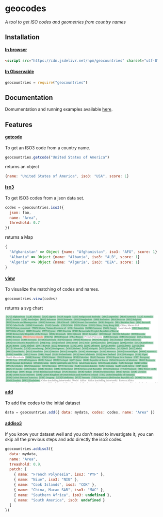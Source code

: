# geocodes

*A tool to get ISO codes and geometries from country names*

## Installation

#### <ins>In browser</ins>

```html
<script src="https://cdn.jsdelivr.net/npm/geocountries" charset="utf-8"></script>
```

#### <ins>In Observable</ins>

~~~js
geocountries = require("geocountries")
~~~

## Documentation

Domumentation and running examples available [here](https://observablehq.com/@neocartocnrs/geocountries).

## Features

#### <ins>getcode</ins>

To get an ISO3 code from a country name.

~~~js
geocountries.getcode("United States of America")
~~~

returns an object

~~~js
{name: "United States of America", iso3: "USA", score: 1}
~~~

#### <ins>iso3</ins>

To get ISO3 codes from a json data set.

~~~js
codes = geocountries.iso3({
  json: fao,
  name: "Area",
  threshold: 0.7
})
~~~

returns a Map

~~~js
{
  "Afghanistan" => Object {name: "Afghanistan", iso3: "AFG", score: 1}
  "Albania" => Object {name: "Albania", iso3: "ALB", score: 1}
  "Algeria" => Object {name: "Algeria", iso3: "DZA", score: 1}
}
~~~

#### <ins>view</ins>

To visualize the matching of codes and names.

~~~js
geocountries.view(codes)
~~~

returns a svg chart

![](./img/geocountries.png)

#### <ins>add</ins>

To add the codes to the initial dataset

~~~js
data = geocountries.add({ data: mydata, codes: codes, name: "Area" })
~~~

#### <ins>addiso3</ins>

If you know your dataset well and you don't need to investigate it, you can skip all the previous steps and add directly the iso3 codes.

~~~js
geocountries.addiso3({
  data: mydata,
  name: "Area",
  treashold: 0.9,
  patch: [
    { name: "French Polynesia", iso3: "PYF" },
    { name: "Niue", iso3: "NIU" },
    { name: "Cook Islands", iso3: "COK" },
    { name: "China, Macao SAR", iso3: "MAC" },
    { name: "Southern Africa", iso3: undefined },
    { name: "South America", iso3: undefined }
  ]
})
~~~
